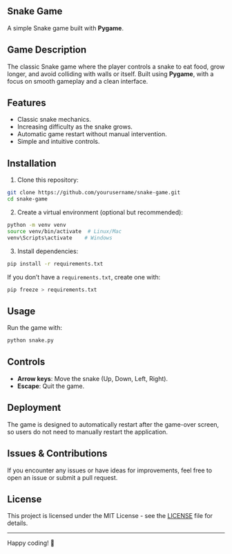 ## **Snake Game**

A simple Snake game built with **Pygame**.

## **Game Description**
The classic Snake game where the player controls a snake to eat food, grow longer, and avoid colliding with walls or itself. Built using **Pygame**, with a focus on smooth gameplay and a clean interface.

## **Features**
- Classic snake mechanics.
- Increasing difficulty as the snake grows.
- Automatic game restart without manual intervention.
- Simple and intuitive controls.

## **Installation**

1. Clone this repository:

```bash
git clone https://github.com/yourusername/snake-game.git
cd snake-game
```

2. Create a virtual environment (optional but recommended):

```bash
python -m venv venv
source venv/bin/activate  # Linux/Mac
venv\Scripts\activate    # Windows
```

3. Install dependencies:

```bash
pip install -r requirements.txt
```

If you don’t have a `requirements.txt`, create one with:

```bash
pip freeze > requirements.txt
```

## **Usage**

Run the game with:

```bash
python snake.py
```

## **Controls**
- **Arrow keys**: Move the snake (Up, Down, Left, Right).
- **Escape**: Quit the game.

## **Deployment**
The game is designed to automatically restart after the game-over screen, so users do not need to manually restart the application.

## **Issues & Contributions**
If you encounter any issues or have ideas for improvements, feel free to open an issue or submit a pull request.

## **License**
This project is licensed under the MIT License - see the [LICENSE](LICENSE) file for details.

---

Happy coding! 🎉

